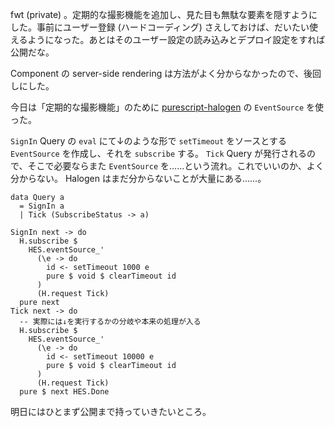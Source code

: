 fwt (private) 。定期的な撮影機能を追加し、見た目も無駄な要素を隠すようにした。事前にユーザー登録 (ハードコーディング) さえしておけば、だいたい使えるようになった。あとはそのユーザー設定の読み込みとデプロイ設定をすれば公開だな。

Component の server-side rendering は方法がよく分からなかったので、後回しにした。

今日は「定期的な撮影機能」のために [purescript-halogen](https://pursuit.purescript.org/packages/purescript-halogen/3.1.3) の `EventSource` を使った。

`SignIn` Query の `eval` にて↓のような形で `setTimeout` をソースとする `EventSource` を作成し、それを `subscribe` する。 `Tick` Query が発行されるので、そこで必要ならまた `EventSource` を……という流れ。これでいいのか、よく分からない。 Halogen はまだ分からないことが大量にある……。

```
data Query a
  = SignIn a
  | Tick (SubscribeStatus -> a)

SignIn next -> do
  H.subscribe $
    HES.eventSource_'
      (\e -> do
        id <- setTimeout 1000 e
        pure $ void $ clearTimeout id
      )
      (H.request Tick)
  pure next
Tick next -> do
  -- 実際には↓を実行するかの分岐や本来の処理が入る
  H.subscribe $
    HES.eventSource_'
      (\e -> do
        id <- setTimeout 10000 e
        pure $ void $ clearTimeout id
      )
      (H.request Tick)
  pure $ next HES.Done
```

明日にはひとまず公開まで持っていきたいところ。

